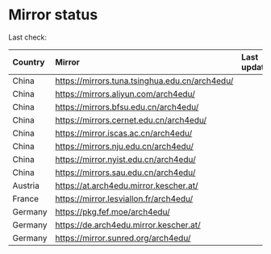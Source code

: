 <script src="./time.js"></script>
# Mirror status
Last check: <script type="text/javascript">localize(1700893290.2464886);</script>

|Country|Mirror|Last update|
|:------|:-----|:----------|
|China|https://mirrors.tuna.tsinghua.edu.cn/arch4edu/|<script type="text/javascript">localize(1700850670);</script>|
|China|https://mirrors.aliyun.com/arch4edu/|<script type="text/javascript">localize(1700850670);</script>|
|China|https://mirrors.bfsu.edu.cn/arch4edu/|<script type="text/javascript">localize(1700850670);</script>|
|China|https://mirrors.cernet.edu.cn/arch4edu/|<script type="text/javascript">localize(1700850670);</script>|
|China|https://mirror.iscas.ac.cn/arch4edu/|<script type="text/javascript">localize(1700850670);</script>|
|China|https://mirrors.nju.edu.cn/arch4edu/|<script type="text/javascript">localize(1700850670);</script>|
|China|https://mirror.nyist.edu.cn/arch4edu/|<script type="text/javascript">localize(1700850670);</script>|
|China|https://mirrors.sau.edu.cn/arch4edu/|<script type="text/javascript">localize(1700850670);</script>|
|Austria|https://at.arch4edu.mirror.kescher.at/|<script type="text/javascript">localize(1700850670);</script>|
|France|https://mirror.lesviallon.fr/arch4edu/|<script type="text/javascript">localize(1700850670);</script>|
|Germany|https://pkg.fef.moe/arch4edu/|<script type="text/javascript">localize(1700850670);</script>|
|Germany|https://de.arch4edu.mirror.kescher.at/|<script type="text/javascript">localize(1700850670);</script>|
|Germany|https://mirror.sunred.org/arch4edu/|<script type="text/javascript">localize(1700850670);</script>|

<script src="./tablefilter/tablefilter.js"></script>
<script src="./table.js"></script>